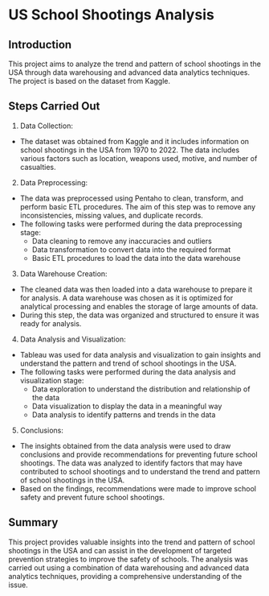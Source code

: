 # US School Shootings Analysis
## Introduction

This project aims to analyze the trend and pattern of school shootings in the USA through data warehousing and advanced data analytics techniques. The project is based on the dataset from Kaggle.

## Steps Carried Out
1. Data Collection:

- The dataset was obtained from Kaggle and it includes information on school shootings in the USA from 1970 to 2022. The data includes various factors such as location, weapons used, motive, and number of casualties.

2. Data Preprocessing:

- The data was preprocessed using Pentaho to clean, transform, and perform basic ETL procedures. The aim of this step was to remove any inconsistencies, missing values, and duplicate records.
- The following tasks were performed during the data preprocessing stage:
    - Data cleaning to remove any inaccuracies and outliers
    - Data transformation to convert data into the required format
    - Basic ETL procedures to load the data into the data warehouse
3. Data Warehouse Creation:

- The cleaned data was then loaded into a data warehouse to prepare it for analysis. A data warehouse was chosen as it is optimized for analytical processing and enables the storage of large amounts of data.
- During this step, the data was organized and structured to ensure it was ready for analysis.

4. Data Analysis and Visualization:
- Tableau was used for data analysis and visualization to gain insights and understand the pattern and trend of school shootings in the USA.
- The following tasks were performed during the data analysis and visualization stage:
  -   Data exploration to understand the distribution and relationship of the data
  -   Data visualization to display the data in a meaningful way
  -   Data analysis to identify patterns and trends in the data

5. Conclusions:

- The insights obtained from the data analysis were used to draw conclusions and provide recommendations for preventing future school shootings. The data was analyzed to identify factors that may have contributed to school shootings and to understand the trend and pattern of school shootings in the USA.
- Based on the findings, recommendations were made to improve school safety and prevent future school shootings.

## Summary
This project provides valuable insights into the trend and pattern of school shootings in the USA and can assist in the development of targeted prevention strategies to improve the safety of schools. The analysis was carried out using a combination of data warehousing and advanced data analytics techniques, providing a comprehensive understanding of the issue.
